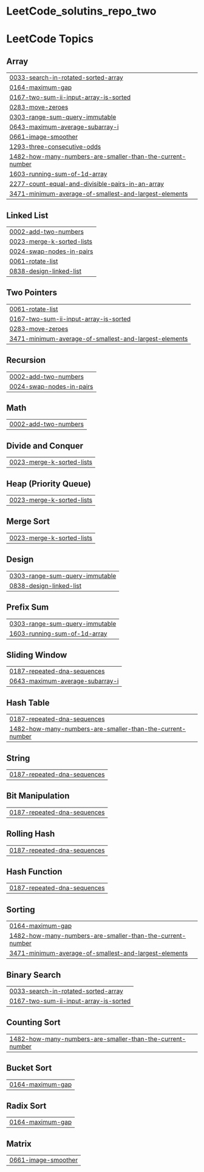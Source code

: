 # LeetCode_solutins_repo_two
<!---LeetCode Topics Start-->
# LeetCode Topics
## Array
|  |
| ------- |
| [0033-search-in-rotated-sorted-array](https://github.com/Firakef1/LeetCode_solutins_repo_two/tree/master/0033-search-in-rotated-sorted-array) |
| [0164-maximum-gap](https://github.com/Firakef1/LeetCode_solutins_repo_two/tree/master/0164-maximum-gap) |
| [0167-two-sum-ii-input-array-is-sorted](https://github.com/Firakef1/LeetCode_solutins_repo_two/tree/master/0167-two-sum-ii-input-array-is-sorted) |
| [0283-move-zeroes](https://github.com/Firakef1/LeetCode_solutins_repo_two/tree/master/0283-move-zeroes) |
| [0303-range-sum-query-immutable](https://github.com/Firakef1/LeetCode_solutins_repo_two/tree/master/0303-range-sum-query-immutable) |
| [0643-maximum-average-subarray-i](https://github.com/Firakef1/LeetCode_solutins_repo_two/tree/master/0643-maximum-average-subarray-i) |
| [0661-image-smoother](https://github.com/Firakef1/LeetCode_solutins_repo_two/tree/master/0661-image-smoother) |
| [1293-three-consecutive-odds](https://github.com/Firakef1/LeetCode_solutins_repo_two/tree/master/1293-three-consecutive-odds) |
| [1482-how-many-numbers-are-smaller-than-the-current-number](https://github.com/Firakef1/LeetCode_solutins_repo_two/tree/master/1482-how-many-numbers-are-smaller-than-the-current-number) |
| [1603-running-sum-of-1d-array](https://github.com/Firakef1/LeetCode_solutins_repo_two/tree/master/1603-running-sum-of-1d-array) |
| [2277-count-equal-and-divisible-pairs-in-an-array](https://github.com/Firakef1/LeetCode_solutins_repo_two/tree/master/2277-count-equal-and-divisible-pairs-in-an-array) |
| [3471-minimum-average-of-smallest-and-largest-elements](https://github.com/Firakef1/LeetCode_solutins_repo_two/tree/master/3471-minimum-average-of-smallest-and-largest-elements) |
## Linked List
|  |
| ------- |
| [0002-add-two-numbers](https://github.com/Firakef1/LeetCode_solutins_repo_two/tree/master/0002-add-two-numbers) |
| [0023-merge-k-sorted-lists](https://github.com/Firakef1/LeetCode_solutins_repo_two/tree/master/0023-merge-k-sorted-lists) |
| [0024-swap-nodes-in-pairs](https://github.com/Firakef1/LeetCode_solutins_repo_two/tree/master/0024-swap-nodes-in-pairs) |
| [0061-rotate-list](https://github.com/Firakef1/LeetCode_solutins_repo_two/tree/master/0061-rotate-list) |
| [0838-design-linked-list](https://github.com/Firakef1/LeetCode_solutins_repo_two/tree/master/0838-design-linked-list) |
## Two Pointers
|  |
| ------- |
| [0061-rotate-list](https://github.com/Firakef1/LeetCode_solutins_repo_two/tree/master/0061-rotate-list) |
| [0167-two-sum-ii-input-array-is-sorted](https://github.com/Firakef1/LeetCode_solutins_repo_two/tree/master/0167-two-sum-ii-input-array-is-sorted) |
| [0283-move-zeroes](https://github.com/Firakef1/LeetCode_solutins_repo_two/tree/master/0283-move-zeroes) |
| [3471-minimum-average-of-smallest-and-largest-elements](https://github.com/Firakef1/LeetCode_solutins_repo_two/tree/master/3471-minimum-average-of-smallest-and-largest-elements) |
## Recursion
|  |
| ------- |
| [0002-add-two-numbers](https://github.com/Firakef1/LeetCode_solutins_repo_two/tree/master/0002-add-two-numbers) |
| [0024-swap-nodes-in-pairs](https://github.com/Firakef1/LeetCode_solutins_repo_two/tree/master/0024-swap-nodes-in-pairs) |
## Math
|  |
| ------- |
| [0002-add-two-numbers](https://github.com/Firakef1/LeetCode_solutins_repo_two/tree/master/0002-add-two-numbers) |
## Divide and Conquer
|  |
| ------- |
| [0023-merge-k-sorted-lists](https://github.com/Firakef1/LeetCode_solutins_repo_two/tree/master/0023-merge-k-sorted-lists) |
## Heap (Priority Queue)
|  |
| ------- |
| [0023-merge-k-sorted-lists](https://github.com/Firakef1/LeetCode_solutins_repo_two/tree/master/0023-merge-k-sorted-lists) |
## Merge Sort
|  |
| ------- |
| [0023-merge-k-sorted-lists](https://github.com/Firakef1/LeetCode_solutins_repo_two/tree/master/0023-merge-k-sorted-lists) |
## Design
|  |
| ------- |
| [0303-range-sum-query-immutable](https://github.com/Firakef1/LeetCode_solutins_repo_two/tree/master/0303-range-sum-query-immutable) |
| [0838-design-linked-list](https://github.com/Firakef1/LeetCode_solutins_repo_two/tree/master/0838-design-linked-list) |
## Prefix Sum
|  |
| ------- |
| [0303-range-sum-query-immutable](https://github.com/Firakef1/LeetCode_solutins_repo_two/tree/master/0303-range-sum-query-immutable) |
| [1603-running-sum-of-1d-array](https://github.com/Firakef1/LeetCode_solutins_repo_two/tree/master/1603-running-sum-of-1d-array) |
## Sliding Window
|  |
| ------- |
| [0187-repeated-dna-sequences](https://github.com/Firakef1/LeetCode_solutins_repo_two/tree/master/0187-repeated-dna-sequences) |
| [0643-maximum-average-subarray-i](https://github.com/Firakef1/LeetCode_solutins_repo_two/tree/master/0643-maximum-average-subarray-i) |
## Hash Table
|  |
| ------- |
| [0187-repeated-dna-sequences](https://github.com/Firakef1/LeetCode_solutins_repo_two/tree/master/0187-repeated-dna-sequences) |
| [1482-how-many-numbers-are-smaller-than-the-current-number](https://github.com/Firakef1/LeetCode_solutins_repo_two/tree/master/1482-how-many-numbers-are-smaller-than-the-current-number) |
## String
|  |
| ------- |
| [0187-repeated-dna-sequences](https://github.com/Firakef1/LeetCode_solutins_repo_two/tree/master/0187-repeated-dna-sequences) |
## Bit Manipulation
|  |
| ------- |
| [0187-repeated-dna-sequences](https://github.com/Firakef1/LeetCode_solutins_repo_two/tree/master/0187-repeated-dna-sequences) |
## Rolling Hash
|  |
| ------- |
| [0187-repeated-dna-sequences](https://github.com/Firakef1/LeetCode_solutins_repo_two/tree/master/0187-repeated-dna-sequences) |
## Hash Function
|  |
| ------- |
| [0187-repeated-dna-sequences](https://github.com/Firakef1/LeetCode_solutins_repo_two/tree/master/0187-repeated-dna-sequences) |
## Sorting
|  |
| ------- |
| [0164-maximum-gap](https://github.com/Firakef1/LeetCode_solutins_repo_two/tree/master/0164-maximum-gap) |
| [1482-how-many-numbers-are-smaller-than-the-current-number](https://github.com/Firakef1/LeetCode_solutins_repo_two/tree/master/1482-how-many-numbers-are-smaller-than-the-current-number) |
| [3471-minimum-average-of-smallest-and-largest-elements](https://github.com/Firakef1/LeetCode_solutins_repo_two/tree/master/3471-minimum-average-of-smallest-and-largest-elements) |
## Binary Search
|  |
| ------- |
| [0033-search-in-rotated-sorted-array](https://github.com/Firakef1/LeetCode_solutins_repo_two/tree/master/0033-search-in-rotated-sorted-array) |
| [0167-two-sum-ii-input-array-is-sorted](https://github.com/Firakef1/LeetCode_solutins_repo_two/tree/master/0167-two-sum-ii-input-array-is-sorted) |
## Counting Sort
|  |
| ------- |
| [1482-how-many-numbers-are-smaller-than-the-current-number](https://github.com/Firakef1/LeetCode_solutins_repo_two/tree/master/1482-how-many-numbers-are-smaller-than-the-current-number) |
## Bucket Sort
|  |
| ------- |
| [0164-maximum-gap](https://github.com/Firakef1/LeetCode_solutins_repo_two/tree/master/0164-maximum-gap) |
## Radix Sort
|  |
| ------- |
| [0164-maximum-gap](https://github.com/Firakef1/LeetCode_solutins_repo_two/tree/master/0164-maximum-gap) |
## Matrix
|  |
| ------- |
| [0661-image-smoother](https://github.com/Firakef1/LeetCode_solutins_repo_two/tree/master/0661-image-smoother) |
<!---LeetCode Topics End-->